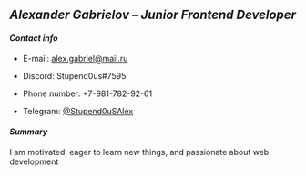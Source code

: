 ## *Alexander Gabrielov – Junior Frontend Developer*

#### *Contact info*
*  E-mail: alex.gabriel@mail.ru

*  Discord: Stupend0us#7595

*  Phone number: +7-981-782-92-61

*  Telegram: [@Stupend0uSAlex](https://t.me/Stupend0uSAlex "Stupend0uSAlex")

#### *Summary*

I am motivated, eager to learn new things, and passionate about web development